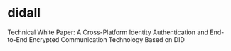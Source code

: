 # didall
Technical White Paper: A Cross-Platform Identity Authentication and End-to-End Encrypted Communication Technology Based on DID
